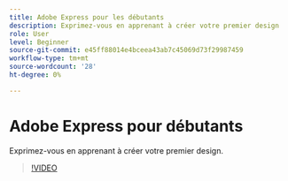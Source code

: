 ```yaml
---
title: Adobe Express pour les débutants
description: Exprimez-vous en apprenant à créer votre premier design
role: User
level: Beginner
source-git-commit: e45ff88014e4bceea43ab7c45069d73f29987459
workflow-type: tm+mt
source-wordcount: '28'
ht-degree: 0%

---
```


# Adobe Express pour débutants

Exprimez-vous en apprenant à créer votre premier design.

>[!VIDEO](https://video.tv.adobe.com/v/3420225?quality=12&learn=on&hidetitle=true)
